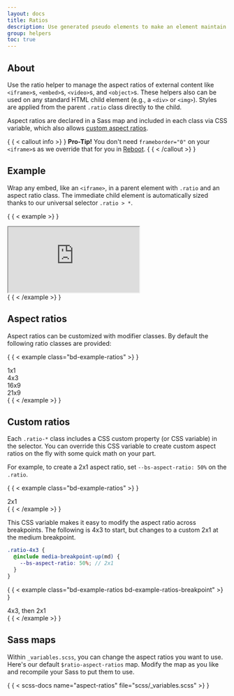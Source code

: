 ```yaml
---
layout: docs
title: Ratios
description: Use generated pseudo elements to make an element maintain the aspect ratio of your choosing. Perfect for responsively handling video or slideshow embeds based on the width of the parent.
group: helpers
toc: true
---
```


## About

Use the ratio helper to manage the aspect ratios of external content like
`<iframe>`s, `<embed>`s, `<video>`s, and `<object>`s. These helpers also can be
used on any standard HTML child element (e.g., a `<div>` or `<img>`). Styles are
applied from the parent `.ratio` class directly to the child.

Aspect ratios are declared in a Sass map and included in each class via CSS
variable, which also allows [custom aspect ratios](#custom-ratios).

{ { < callout info >} }
**Pro-Tip!** You don't need `frameborder="0"` on your `<iframe>`s as we override
that for you in [Reboot](/content/reboot.md).
{ { < /callout >} }

## Example

Wrap any embed, like an `<iframe>`, in a parent element with `.ratio` and an
aspect ratio class. The immediate child element is automatically sized thanks to
our universal selector `.ratio > *`.

{ { < example >} }
<div class="ratio ratio-16x9">
  <iframe src="https://www.youtube.com/embed/zpOULjyy-n8?rel=0" title="YouTube video" allowfullscreen></iframe>
</div>
{ { < /example >} }

## Aspect ratios

Aspect ratios can be customized with modifier classes. By default the following
ratio classes are provided:

{ { < example class="bd-example-ratios" >} }
<div class="ratio ratio-1x1">
  <div>1x1</div>
</div>
<div class="ratio ratio-4x3">
  <div>4x3</div>
</div>
<div class="ratio ratio-16x9">
  <div>16x9</div>
</div>
<div class="ratio ratio-21x9">
  <div>21x9</div>
</div>
{ { < /example >} }

## Custom ratios

Each `.ratio-*` class includes a CSS custom property (or CSS variable) in the
selector. You can override this CSS variable to create custom aspect ratios on
the fly with some quick math on your part.

For example, to create a 2x1 aspect ratio, set `--bs-aspect-ratio: 50%` on the
`.ratio`.

{ { < example class="bd-example-ratios" >} }
<div class="ratio" style="--bs-aspect-ratio: 50%;">
  <div>2x1</div>
</div>
{ { < /example >} }

This CSS variable makes it easy to modify the aspect ratio across breakpoints.
The following is 4x3 to start, but changes to a custom 2x1 at the medium
breakpoint.

```scss
.ratio-4x3 {
  @include media-breakpoint-up(md) {
    --bs-aspect-ratio: 50%; // 2x1
  }
}
```

{ { < example class="bd-example-ratios bd-example-ratios-breakpoint" >} }
<div class="ratio ratio-4x3">
  <div>4x3, then 2x1</div>
</div>
{ { < /example >} }

## Sass maps

Within `_variables.scss`, you can change the aspect ratios you want to use.
Here's our default `$ratio-aspect-ratios` map. Modify the map as you like and
recompile your Sass to put them to use.

{ { < scss-docs name="aspect-ratios" file="scss/_variables.scss" >} }
